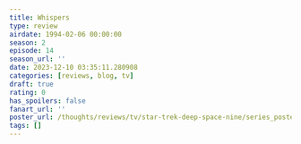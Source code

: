 ```yaml
---
title: Whispers
type: review
airdate: 1994-02-06 00:00:00
season: 2
episode: 14
season_url: ''
date: 2023-12-10 03:35:11.280908
categories: [reviews, blog, tv]
draft: true
rating: 0
has_spoilers: false
fanart_url: ''
poster_url: /thoughts/reviews/tv/star-trek-deep-space-nine/series_poster.jpg
tags: []
---
```


